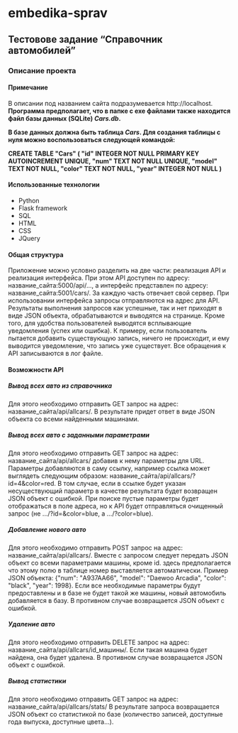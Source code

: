 # embedika-sprav
## Тестовове задание “Справочник автомобилей”
### Описание проекта

#### Примечание
В описании под названием сайта подразумевается http://localhost.
**Программа предполагает, что в папке с exe файлами также находится файл базы данных (SQLite) *Cars.db*.**

**В базе данных должна быть таблица *Cars*. Для создания таблицы с нуля можно воспользоваться следующей командой:**

**CREATE TABLE "Cars" (
	"id"	INTEGER NOT NULL PRIMARY KEY AUTOINCREMENT UNIQUE,
	"num"	TEXT NOT NULL UNIQUE,
	"model"	TEXT NOT NULL,
	"color"	TEXT NOT NULL,
	"year"	INTEGER NOT NULL
)**

#### Использованные технологии
- Python
- Flask framework
- SQL
- HTML
- CSS
- JQuery

#### Общая структура
Приложение можно условно разделить на две части: реализация API и реализация интерфейса.
При этом API доступен по адресу: название_сайта:5000/api/..., а интерфейс
представлен по адресу: название_сайта:5001/cars/. За каждую часть отвечает свой сервер.
При использовании интерфейса запросы отправляются на адрес для API. Результаты выполнения
запросов как успешные, так и нет приходят в виде JSON объекта, обрабатываются и выводятся на странице.
Кроме того, для удобства пользователей выводятся всплывающие уведомления (успех или ошибка). К примеру,
если пользователь пытается добавить существующую запись, ничего не происходит, и ему выводится
уведомление, что запись уже существует. Все обращения к API записываются в лог файле.

#### Возможности API
##### Вывод всех авто из справочника
Для этого необходимо отправить GET запрос на адрес: название_сайта/api/allcars/.
В результате придет ответ в виде JSON объекта со всеми найденными машинами.

##### Вывод всех авто с заданными параметрами
Для этого необходимо отправить GET запрос на адрес: название_сайта/api/allcars/
добавив к нему параметры для URL. Параметры добавляются в саму ссылку, например
ссылка может выглядеть следующим образом: название_сайта/api/allcars/?id=4&color=red.
В том случае, если в ссылке будет указан несуществующий параметр в качестве результата
будет возвращен JSON объект с ошибкой. При поиске пустые параметры будет отображаться в поле адреса,
но к API будет отправляться очищенный запрос (не .../?id=&color=blue, а .../?color=blue).

##### Добавление нового авто
Для этого необходимо отправить POST запрос на адрес: название_сайта/api/allcars/.
Вместе с запросом следует передать JSON объект со всеми параметрами машины, кроме id. здесь предполагается
что этому полю в таблице номер выставляется автоматически. Пример JSON объекта:
{"num": "А937АА66", "model": "Daewoo Arcadia", "color": "black", "year": 1998}.
Если все необходимые параметры будут предоставлены и в базе не будет такой же машины, новый автомобиль
добавляется в базу. В противном случае возвращается JSON объект с ошибкой.

##### Удаление авто
Для этого необходимо отправить DELETE запрос на адрес: название_сайта/api/allcars/id_машины/.
Если такая машина будет найдена, она будет удалена. В противном случае возвращается JSON объект с ошибкой.

##### Вывод статистики
Для этого необходимо отправить GET запрос на адрес: название_сайта/api/allcars/stats/
В результате запроса возвращается JSON объект со статистикой по базе (количество записей, доступные года
выпуска, доступные цвета...).
